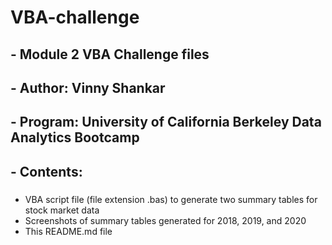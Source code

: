 # VBA-challenge
## - Module 2 VBA Challenge files

## - Author: Vinny Shankar

## - Program: University of California Berkeley Data Analytics Bootcamp

## - Contents:

###
- VBA script file (file extension .bas) to generate two summary tables for stock market data
- Screenshots of summary tables generated for 2018, 2019, and 2020
- This README.md file
